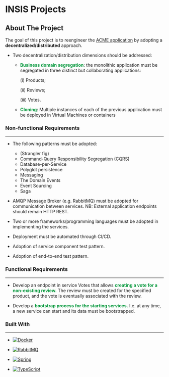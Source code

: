 # INSIS Projects

<!-- ABOUT THE PROJECT -->
## About The Project

The goal of this project is to reengineer the <a href="https://github.com/ana-rabelo/insis-monolithic-project" target="_blank">ACME application</a> by adopting a **decentralized/distributed** approach.

- Two decentralization/distribution dimensions should be addressed:

    - <span style="color:#009639"><b>Business domain segregation</b></span>: the monolithic application must be segregated in three distinct but collaborating applications:
    
        (i) Products; 
        
        (ii) Reviews;
        
        (iii) Votes.

    - <span style="color:#009639"><b>Cloning</b></span>: Multiple instances of each of the previous application must be deployed in Virtual Machines or containers

<!-- REQUIREMENTS -->
### **Non-functional Requirements**
<hr />

- The following patterns must be adopted:

    - (Strangler fig)
    - Command-Query Responsibility Segregation (CQRS)
    - Database-per-Service
    - Polyglot persistence
    - Messaging
    - The Domain Events
    - Event Sourcing
    - Saga  <p>


- AMQP Message Broker (e.g. RabbitMQ) must be adopted for communication between services. 
NB: External application endpoints should remain HTTP REST.

- Two or more frameworks/programming languages must be adopted in implementing the services.
- Deployment must be automated through CI/CD.
- Adoption of service component test pattern.
- Adoption of end-to-end test pattern. 
<p>

### **Functional Requirements**
<hr />

- Develop an endpoint in service Votes that allows <span style="color:#009639"><b>creating a vote for a non-existing review.</b></span> The review must be created for the specified product, and the vote is eventually associated with the review.

- Develop a <span style="color:#009639"><b>bootstrap process for the starting services.</b></span> I.e. at any time, a new service can start and its data must be bootstrapped.

<!-- BUILD -->
### **Built With**
<hr/>

- [![Docker][docker]][Docker-url]

- [![RabbitMQ][rabbitmq]][RabbitMQ-url]

- [![Spring][spring]][Spring-url]
    
- [![TypeScript][typescript]][typescript-url]

<!-- MARKDOWN LINKS & IMAGES -->
[contributors]: https://img.shields.io/github/contributors/ana-rabelo/insis-project.svg?style=for-the-badge
[contributors-url]: https://github.com/ana-rabelo/insis-project/graphs/contributors
[docker]: https://img.shields.io/badge/Docker-2CA5E0?style=for-the-badge&logo=docker&logoColor=white
[Docker-url]: https://www.docker.com/
[RabbitMQ]: https://img.shields.io/badge/rabbitmq-%23FF6600.svg?&style=for-the-badge&logo=rabbitmq&logoColor=white
[RabbitMQ-url]: https://www.rabbitmq.com/
[Spring]: https://img.shields.io/badge/Spring-6DB33F?style=for-the-badge&logo=spring&logoColor=white
[Spring-url]: https://spring.io/
[Typescript]:https://img.shields.io/badge/TypeScript-007ACC?style=for-the-badge&logo=typescript&logoColor=white
[typescript-url]:https://www.typescriptlang.org/
